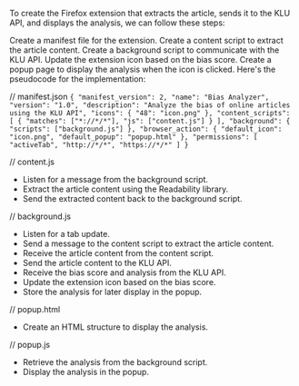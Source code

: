 To create the Firefox extension that extracts the article, sends it to the KLU API, and displays the analysis, we can follow these steps:

Create a manifest file for the extension.
Create a content script to extract the article content.
Create a background script to communicate with the KLU API.
Update the extension icon based on the bias score.
Create a popup page to display the analysis when the icon is clicked.
Here's the pseudocode for the implementation:

// manifest.json
`
{
  "manifest_version": 2,
  "name": "Bias Analyzer",
  "version": "1.0",
  "description": "Analyze the bias of online articles using the KLU API",
  "icons": { "48": "icon.png" },
  "content_scripts": [ { "matches": ["*://*/*"], "js": ["content.js"] } ],
  "background": { "scripts": ["background.js"] },
  "browser_action": { "default_icon": "icon.png", "default_popup": "popup.html" },
  "permissions": [ "activeTab", "http://*/*", "https://*/*" ]
}
`

// content.js
- Listen for a message from the background script.
- Extract the article content using the Readability library.
- Send the extracted content back to the background script.

// background.js
- Listen for a tab update.
- Send a message to the content script to extract the article content.
- Receive the article content from the content script.
- Send the article content to the KLU API.
- Receive the bias score and analysis from the KLU API.
- Update the extension icon based on the bias score.
- Store the analysis for later display in the popup.

// popup.html
- Create an HTML structure to display the analysis.

// popup.js
- Retrieve the analysis from the background script.
- Display the analysis in the popup.
